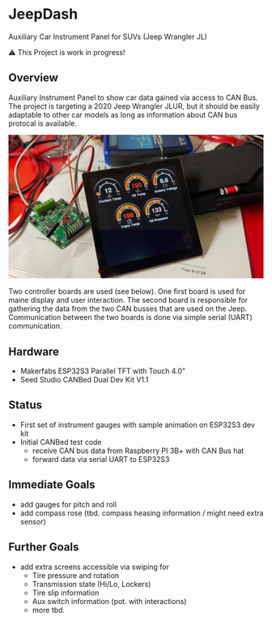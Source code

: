 # JeepDash
Auxiliary Car Instrument Panel for SUVs (Jeep Wrangler JL)

:warning: This Project is work in progress! 

## Overview
Auxiliary Instrument Panel to show car data gained via access to CAN Bus.
The project is targeting a 2020 Jeep Wrangler JLUR, but it should be easily adaptable to other car models as long as information about CAN bus protocal is available.

![alt text](https://github.com/jroever/JeepDash/blob/main/JeepDash480.jpg?raw=true)

Two controller boards are used (see below). 
One first board is used for maine display and user interaction.
The second board is responsible for gathering the data from the two CAN busses that are used on the Jeep.
Communication between the two boards is done via simple serial (UART) communication.

## Hardware
- Makerfabs ESP32S3 Parallel TFT with Touch 4.0"
- Seed Studio CANBed Dual Dev Kit V1.1

## Status
- First set of instrument gauges with sample animation on ESP32S3 dev kit
- Initial CANBed test code
  - receive CAN bus data from Raspberry PI 3B+ with CAN Bus hat
  - forward data via serial UART to ESP32S3

## Immediate Goals
- add gauges for pitch and roll
- add compass rose (tbd. compass heasing information / might need extra sensor)

## Further Goals
- add extra screens accessible via swiping for 
  - Tire pressure and rotation
  - Transmission state (Hi/Lo, Lockers)
  - Tire slip information
  - Aux switch information (pot. with interactions)
  - more tbd.
